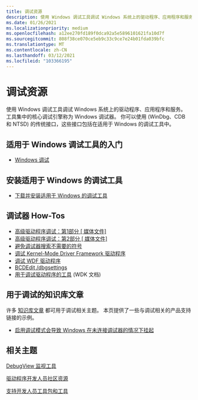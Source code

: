 ```yaml
---
title: 调试资源
description: 使用 Windows 调试工具调试 Windows 系统上的驱动程序、应用程序和服务。
ms.date: 01/26/2021
ms.localizationpriority: medium
ms.openlocfilehash: a12ee270fd189f0dca92a5e5896101621fa10d7f
ms.sourcegitcommit: 808f38ce070ce5eb9c33c9ce7e24b01fda039bfc
ms.translationtype: MT
ms.contentlocale: zh-CN
ms.lasthandoff: 03/12/2021
ms.locfileid: "103366195"
---
```

# <a name="debugging-resources"></a>调试资源

使用 Windows 调试工具调试 Windows 系统上的驱动程序、应用程序和服务。 工具集中的核心调试引擎称为 Windows 调试器。 你可以使用 (WinDbg、CDB 和 NTSD) 的传统接口，这些接口包括在适用于 Windows 的调试工具中。

## <a name="span-idgetting_started_with_debugging_tools_for_windowsspanspan-idgetting_started_with_debugging_tools_for_windowsspanspan-idgetting_started_with_debugging_tools_for_windowsspangetting-started-with-debugging-tools-for-windows"></a><span id="Getting_Started_with_Debugging_Tools_for_Windows"></span><span id="getting_started_with_debugging_tools_for_windows"></span><span id="GETTING_STARTED_WITH_DEBUGGING_TOOLS_FOR_WINDOWS"></span>适用于 Windows 调试工具的入门

- [Windows 调试](index.md)

## <a name="span-idinstalling_debugging_tools_for_windowsspanspan-idinstalling_debugging_tools_for_windowsspanspan-idinstalling_debugging_tools_for_windowsspaninstalling-debugging-tools-for-windows"></a><span id="Installing_Debugging_Tools_for_Windows"></span><span id="installing_debugging_tools_for_windows"></span><span id="INSTALLING_DEBUGGING_TOOLS_FOR_WINDOWS"></span>安装适用于 Windows 的调试工具

- [下载并安装适用于 Windows 的调试工具](../download-the-wdk.md)

## <a name="span-iddebugger_how-tosspanspan-iddebugger_how-tosspanspan-iddebugger_how-tosspandebugger-how-tos"></a><span id="Debugger_How-Tos"></span><span id="debugger_how-tos"></span><span id="DEBUGGER_HOW-TOS"></span>调试器 How-Tos

- [高级驱动程序调试：第1部分 \[ 媒体文件\]](https://download.microsoft.com/download/B/1/6/B161948D-EDE1-4AEF-8776-AD485CDDCD9E/TDDR05003.wvx)
- [高级驱动程序调试：第2部分 \[ 媒体文件\]](https://download.microsoft.com/download/B/1/6/B161948D-EDE1-4AEF-8776-AD485CDDCD9E/TDDR05004.wvx)
- [避免调试器搜索不需要的符号](./avoiding-debugger-searches-for-unneeded-symbols.md)
- [调试 Kernel-Mode Driver Framework 驱动程序](../wdf/debugging-kernel-mode-driver-framework-drivers.md)
- [调试 WDF 驱动程序](./debug-universal-drivers---step-by-step-lab--echo-kernel-mode-.md)
- [BCDEdit /dbgsettings](../devtest/bcdedit--dbgsettings.md)
-  [用于调试驱动程序的工具](../devtest/tools-for-debugging-drivers.md) (WDK 文档) 

## <a name="span-idknowledge_base_articles_for_debuggingspanspan-idknowledge_base_articles_for_debuggingspanspan-idknowledge_base_articles_for_debuggingspanknowledge-base-articles-for-debugging"></a><span id="Knowledge_base_articles_for_debugging"></span><span id="knowledge_base_articles_for_debugging"></span><span id="KNOWLEDGE_BASE_ARTICLES_FOR_DEBUGGING"></span>用于调试的知识库文章

许多 [知识库文章](https://support.microsoft.com/) 都可用于调试相关主题。 本页提供了一些与调试相关的产品支持链接的示例。

- [启用调试模式会导致 Windows 在未连接调试器的情况下挂起](/troubleshoot/windows-server/performance/enable-debug-mode-causes-hang)

## <a name="span-idrelated_topicsspanrelated-topics"></a><span id="related_topics"></span>相关主题

[DebugView 监视工具](/sysinternals/downloads/debugview)

[驱动程序开发人员社区资源](/previous-versions/gg454528(v=msdn.10))

[支持开发人员工具包和工具](/previous-versions/gg454528(v=msdn.10))
